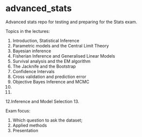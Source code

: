 # advanced_stats
Advanced stats repo for testing and preparing for the Stats exam. 

Topics in the lectures:

1. Introduction, Statistical Inference
2. Parametric models and the Central Limit Theory
3. Bayesian inference
4. Fisherian Inference and Generalised Linear Models
5. Survival analysis and the EM algorithm
6. The Jacknife and the Bootstrap
7. Confidence Intervals
8. Cross validation and prediction error
9. Objective Bayes Inference and MCMC
10.
11.
12.Inference and Model Selection
13.


Exam focus:
1. Which question to ask the dataset;
2. Applied methods
3. Presentation
